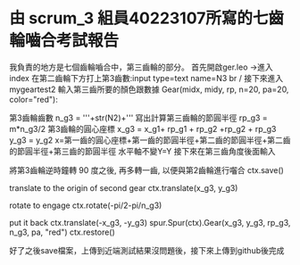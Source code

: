 # 由 scrum_3 組員40223107所寫的七齒輪嚙合考試報告
我負責的地方是七個齒輪嚙合中，第三齒輪的部分。
首先開啟ger.leo →進入index 
在第二齒輪下方打上第3齒數:input type=text name=N3   br /
接下來進入 mygeartest2
輸入第三齒所要的顏色跟數據 
Gear(midx, midy, rp, n=20, pa=20, color="red"):


第3齒輪齒數
n_g3 = '''+str(N2)+'''
寫出計算第三齒輪的節圓半徑
rp_g3 = m*n_g3/2
第3齒輪的圓心座標
x_g3 = x_g1+ rp_g1 + rp_g2 +rp_g2 + rp_g3
y_g3 = y_g2
x=第一齒的圓心座標+第一齒的節圓半徑+第二齒的節圓半徑+第二齒的節圓半徑+第三齒的節圓半徑
水平軸不變Y=Y
接下來在第三齒角度後面輸入


將第3齒輪逆時鐘轉 90 度之後, 再多轉一齒, 以便與第2齒輪進行囓合
ctx.save()

 translate to the origin of second gear
ctx.translate(x_g3, y_g3)

rotate to engage
ctx.rotate(-pi/2-pi/n_g3)

put it back
ctx.translate(-x_g3, -y_g3)
spur.Spur(ctx).Gear(x_g3, y_g3, rp_g3, n_g3, pa, "red")
ctx.restore()

好了之後save檔案，上傳到近端測試結果沒問題後，接下來上傳到github後完成
